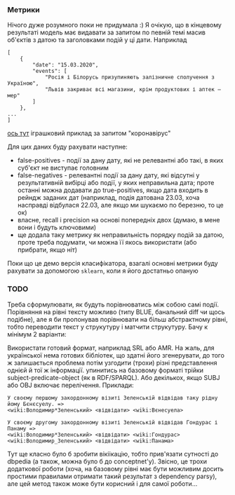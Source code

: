 ### Метрики

Нічого дуже розумного поки не придумала :) Я очікую, що в кінцевому результаті модель має видавати за запитом по певній темі масив об'єктів з датою та заголовками подій у ці дати. Наприклад

```
[
    {
        "date": "15.03.2020",
        "events": [
            "Росія і Білорусь призупиняють залізничне сполучення з Україною",
            "Львів закриває всі магазини, крім продуктових і аптек – мер"
        ]
    },
...
]
```

[ось тут](../data/toy_data.json) іграшковий приклад за запитом "коронавірус"

Для цих даних буду рахувати наступне:

-   false-positives - події за дану дату, які не релевантні або такі, в яких суб'єкт не виступає головним
-   false-negatives - релевантні події за дану дату, які відсутні у результативній вибірці або події, у яких неправильна дата; проте останні можна додавати до true-positives, якщо дата входить в рейндж заданих дат (наприклад, подія датована 23.03, хоча насправді відбулася 22.03, але якщо ми шукаємо по березню, то це ок)
-   власне, recall і precision на основі попередніх двох (думаю, в мене вони і будуть ключовими)
-   ще додала таку метрику як неправильність порядку подій за датою, проте треба подумати, чи можна її якось використати (або прибрати, якщо ніт)

Поки що це демо версія класифікатора, взагалі основні метрики буду рахувати за допомогою `sklearn`, коли я його достатньо опаную

### TODO

Треба сформулювати, як будуть порівнюватись між собою самі події. Порівняння на рівні тексту можливо (типу BLUE, банальний diff чи щось подібне), але я би пропонував порівнювати на більш абстрактному рівні, тобто переводити текст у струкутуру і матчити струкутуру. Бачу к мінімум 2 варіанти:

Використати готовий формат, наприклад SRL або AMR. На жаль, для української нема готових бібліотек, що здатні його згенерувати, до того ж залишається проблема потім узгодити (трохи) різні представлення однієй й тої ж інформації.
упинитись на базовому форматі трійки subject-predicate-object (як в RDF/SPARQL). Або декількох, якщо SUBJ або OBJ включає перелічення. Приклади:

```
У своєму першому закордонному візиті Зеленській відвідав таку рідну йому Бєнєсуелу. =>
<wiki:Володимир*Зеленський> <відвідати> <wiki:Вєнесуела>
```

```
У своєму другому закордонному візиті Зеленській відвідав Гондурас і Панаму =>
<wiki:Володимир*Зеленський> <відвідати> <wiki:Гондурас>
<wiki:Володимир_Зеленський> <відвідати> <wiki:Панама>
```

Тут ще класно було б зробити вікіікацію, тобто прив'язати сутності до dbpedia (а також, можна було б до conceptnet'у). Звісно, це трохи додаткової роботи (хоча, на базовому рівні має бути можливим досить простими правилами отримати такий результат з dependency parsу), але цей метод також може бути корисний і для самої роботи...
